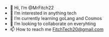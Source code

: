 - 👋 Hi, I’m @MrFitch22
- 👀 I’m interested in anything tech 
- 🌱 I’m currently learning goLang and Cosmos
- 💞️ I’m looking to collaborate on everyhting 
- 📫 How to reach me FitchTech20@gmail.com

<!---
MrFitch22/MrFitch22 is a ✨ special ✨ repository because its `README.md` (this file) appears on your GitHub profile.
You can click the Preview link to take a look at your changes.
--->
